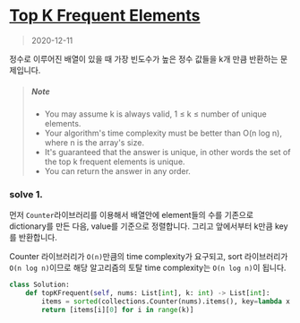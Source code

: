 # [Top K Frequent Elements](https://leetcode.com/explore/interview/card/top-interview-questions-medium/110/sorting-and-searching/799/)

> 2020-12-11

정수로 이루어진 배열이 있을 때 가장 빈도수가 높은 정수 값들을 k개 만큼 반환하는 문제입니다.

> ##### Note
> - You may assume k is always valid, 1 ≤ k ≤ number of unique elements.
> - Your algorithm's time complexity must be better than O(n log n), where n is the array's size.
> - It's guaranteed that the answer is unique, in other words the set of the top k frequent elements is unique.
> - You can return the answer in any order.

### solve 1.
먼저 `Counter`라이브러리를 이용해서 배열안에 element들의 수를 기존으로 dictionary를 만든 다음, value를 기준으로 정렬합니다.
그리고 앞에서부터 k만큼 key를 반환합니다.

Counter 라이브러리가 `O(n)`만큼의 time complexity가 요구되고, 
sort 라이브러리가 `O(n log n)`이므로 해당 알고리즘의 토탈 time complexity는 `O(n log n)`이 됩니다.
```python
class Solution:
    def topKFrequent(self, nums: List[int], k: int) -> List[int]:
        items = sorted(collections.Counter(nums).items(), key=lambda x: x[1], reverse=True)
        return [items[i][0] for i in range(k)]
```